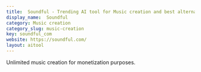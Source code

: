 ```yaml
---
title:  Soundful - Trending AI tool for Music creation and best alternatives
display_name:  Soundful
category: Music creation
category_slug: music-creation
key: soundful_com
website: https://soundful.com/
layout: aitool
---
```


Unlimited music creation for monetization purposes.
